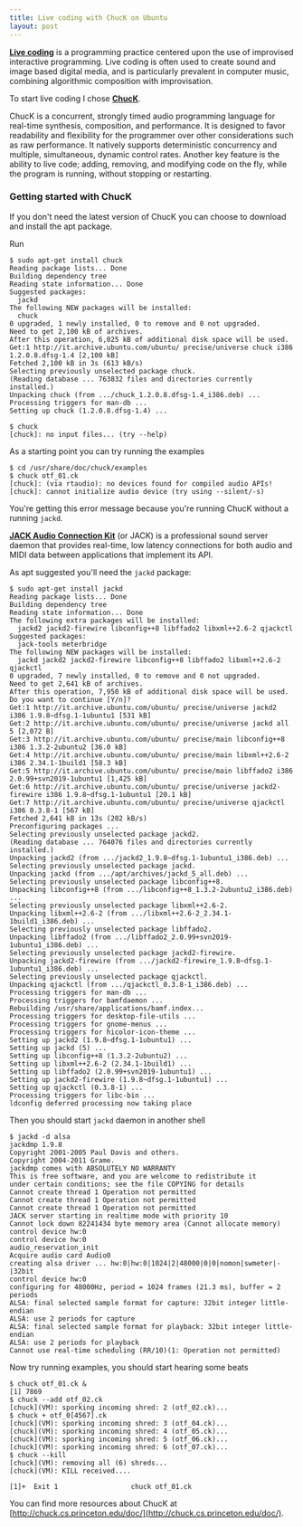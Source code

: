 ```yaml
---
title: Live coding with ChucK on Ubuntu
layout: post
---
```


[live_coding]: http://en.wikipedia.org/wiki/Live_coding
[chuck]: http://chuck.cs.princeton.edu
[jack]: http://jackaudio.org


[**Live coding**][live_coding] is a programming practice centered upon the use
of improvised interactive programming. Live coding is often used to create sound
and image based digital media, and is particularly prevalent in computer music,
combining algorithmic composition with improvisation.

To start live coding I chose [**ChucK**][chuck].

ChucK is a concurrent, strongly timed audio programming language for real-time
synthesis, composition, and performance. It is designed to favor readability and
flexibility for the programmer over other considerations such as raw
performance. It natively supports deterministic concurrency and multiple,
simultaneous, dynamic control rates. Another key feature is the ability to live
code; adding, removing, and modifying code on the fly, while the program is
running, without stopping or restarting.

### Getting started with ChucK

If you don't need the latest version of ChucK you can choose to download and
install the apt package.

Run

    $ sudo apt-get install chuck
    Reading package lists... Done
    Building dependency tree       
    Reading state information... Done
    Suggested packages:
      jackd
    The following NEW packages will be installed:
      chuck
    0 upgraded, 1 newly installed, 0 to remove and 0 not upgraded.
    Need to get 2,100 kB of archives.
    After this operation, 6,025 kB of additional disk space will be used.
    Get:1 http://it.archive.ubuntu.com/ubuntu/ precise/universe chuck i386 1.2.0.8.dfsg-1.4 [2,100 kB]
    Fetched 2,100 kB in 3s (613 kB/s)  
    Selecting previously unselected package chuck.
    (Reading database ... 763832 files and directories currently installed.)
    Unpacking chuck (from .../chuck_1.2.0.8.dfsg-1.4_i386.deb) ...
    Processing triggers for man-db ...
    Setting up chuck (1.2.0.8.dfsg-1.4) ...

    $ chuck
    [chuck]: no input files... (try --help)

As a starting point you can try running the examples

    $ cd /usr/share/doc/chuck/examples
    $ chuck otf_01.ck
    [chuck]: (via rtaudio): no devices found for compiled audio APIs!
    [chuck]: cannot initialize audio device (try using --silent/-s)

You're getting this error message because you're running ChucK without a running
`jackd`.

[**JACK Audio Connection Kit**][jack] (or JACK) is a professional sound server
daemon that provides real-time, low latency connections for both audio and MIDI
data between applications that implement its API.

As apt suggested you'll need the `jackd` package:

    $ sudo apt-get install jackd
    Reading package lists... Done
    Building dependency tree       
    Reading state information... Done
    The following extra packages will be installed:
      jackd2 jackd2-firewire libconfig++8 libffado2 libxml++2.6-2 qjackctl
    Suggested packages:
      jack-tools meterbridge
    The following NEW packages will be installed:
      jackd jackd2 jackd2-firewire libconfig++8 libffado2 libxml++2.6-2 qjackctl
    0 upgraded, 7 newly installed, 0 to remove and 0 not upgraded.
    Need to get 2,641 kB of archives.
    After this operation, 7,950 kB of additional disk space will be used.
    Do you want to continue [Y/n]?
    Get:1 http://it.archive.ubuntu.com/ubuntu/ precise/universe jackd2 i386 1.9.8~dfsg.1-1ubuntu1 [531 kB]
    Get:2 http://it.archive.ubuntu.com/ubuntu/ precise/universe jackd all 5 [2,072 B]
    Get:3 http://it.archive.ubuntu.com/ubuntu/ precise/main libconfig++8 i386 1.3.2-2ubuntu2 [36.0 kB]
    Get:4 http://it.archive.ubuntu.com/ubuntu/ precise/main libxml++2.6-2 i386 2.34.1-1build1 [58.3 kB]
    Get:5 http://it.archive.ubuntu.com/ubuntu/ precise/main libffado2 i386 2.0.99+svn2019-1ubuntu1 [1,425 kB]
    Get:6 http://it.archive.ubuntu.com/ubuntu/ precise/universe jackd2-firewire i386 1.9.8~dfsg.1-1ubuntu1 [20.1 kB]                                                        
    Get:7 http://it.archive.ubuntu.com/ubuntu/ precise/universe qjackctl i386 0.3.8-1 [567 kB]                                                                              
    Fetched 2,641 kB in 13s (202 kB/s)                                                                                                                                      
    Preconfiguring packages ...
    Selecting previously unselected package jackd2.
    (Reading database ... 764076 files and directories currently installed.)
    Unpacking jackd2 (from .../jackd2_1.9.8~dfsg.1-1ubuntu1_i386.deb) ...
    Selecting previously unselected package jackd.
    Unpacking jackd (from .../apt/archives/jackd_5_all.deb) ...
    Selecting previously unselected package libconfig++8.
    Unpacking libconfig++8 (from .../libconfig++8_1.3.2-2ubuntu2_i386.deb) ...
    Selecting previously unselected package libxml++2.6-2.
    Unpacking libxml++2.6-2 (from .../libxml++2.6-2_2.34.1-1build1_i386.deb) ...
    Selecting previously unselected package libffado2.
    Unpacking libffado2 (from .../libffado2_2.0.99+svn2019-1ubuntu1_i386.deb) ...
    Selecting previously unselected package jackd2-firewire.
    Unpacking jackd2-firewire (from .../jackd2-firewire_1.9.8~dfsg.1-1ubuntu1_i386.deb) ...
    Selecting previously unselected package qjackctl.
    Unpacking qjackctl (from .../qjackctl_0.3.8-1_i386.deb) ...
    Processing triggers for man-db ...
    Processing triggers for bamfdaemon ...
    Rebuilding /usr/share/applications/bamf.index...
    Processing triggers for desktop-file-utils ...
    Processing triggers for gnome-menus ...
    Processing triggers for hicolor-icon-theme ...
    Setting up jackd2 (1.9.8~dfsg.1-1ubuntu1) ...
    Setting up jackd (5) ...
    Setting up libconfig++8 (1.3.2-2ubuntu2) ...
    Setting up libxml++2.6-2 (2.34.1-1build1) ...
    Setting up libffado2 (2.0.99+svn2019-1ubuntu1) ...
    Setting up jackd2-firewire (1.9.8~dfsg.1-1ubuntu1) ...
    Setting up qjackctl (0.3.8-1) ...
    Processing triggers for libc-bin ...
    ldconfig deferred processing now taking place

Then you should start `jackd` daemon in another shell

    $ jackd -d alsa
    jackdmp 1.9.8
    Copyright 2001-2005 Paul Davis and others.
    Copyright 2004-2011 Grame.
    jackdmp comes with ABSOLUTELY NO WARRANTY
    This is free software, and you are welcome to redistribute it
    under certain conditions; see the file COPYING for details
    Cannot create thread 1 Operation not permitted
    Cannot create thread 1 Operation not permitted
    Cannot create thread 1 Operation not permitted
    JACK server starting in realtime mode with priority 10
    Cannot lock down 82241434 byte memory area (Cannot allocate memory)
    control device hw:0
    control device hw:0
    audio_reservation_init
    Acquire audio card Audio0
    creating alsa driver ... hw:0|hw:0|1024|2|48000|0|0|nomon|swmeter|-|32bit
    control device hw:0
    configuring for 48000Hz, period = 1024 frames (21.3 ms), buffer = 2 periods
    ALSA: final selected sample format for capture: 32bit integer little-endian
    ALSA: use 2 periods for capture
    ALSA: final selected sample format for playback: 32bit integer little-endian
    ALSA: use 2 periods for playback
    Cannot use real-time scheduling (RR/10)(1: Operation not permitted)

Now try running examples, you should start hearing some beats

    $ chuck otf_01.ck &
    [1] 7869
    $ chuck --add otf_02.ck
    [chuck](VM): sporking incoming shred: 2 (otf_02.ck)...
    $ chuck + otf_0[4567].ck
    [chuck](VM): sporking incoming shred: 3 (otf_04.ck)...
    [chuck](VM): sporking incoming shred: 4 (otf_05.ck)...
    [chuck](VM): sporking incoming shred: 5 (otf_06.ck)...
    [chuck](VM): sporking incoming shred: 6 (otf_07.ck)...
    $ chuck --kill
    [chuck](VM): removing all (6) shreds...
    [chuck](VM): KILL received....

    [1]+  Exit 1                  chuck otf_01.ck

You can find more resources about ChucK at
[http://chuck.cs.princeton.edu/doc/](http://chuck.cs.princeton.edu/doc/).
